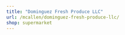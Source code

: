 ```yaml
---
title: "Dominguez Fresh Produce LLC"
url: /mcallen/dominguez-fresh-produce-llc/
shop: supermarket
---
```

